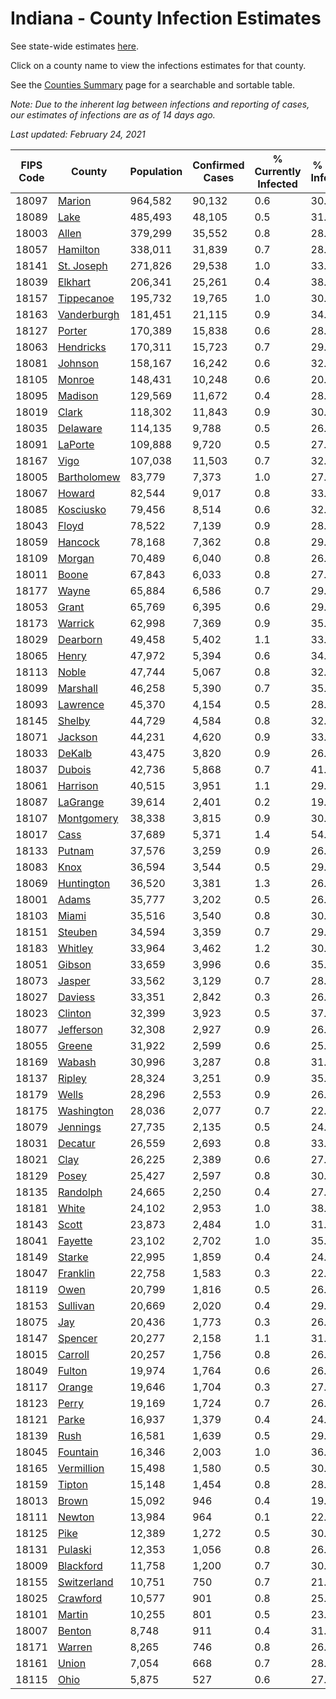 # Indiana - County Infection Estimates

See state-wide estimates [here](/infections/us-in).

Click on a county name to view the infections estimates for that county.

See the [Counties Summary](/infections/summary-counties) page for a searchable and sortable table.

*Note: Due to the inherent lag between infections and reporting of cases, our estimates of infections are as of 14 days ago.*

*Last updated: February 24, 2021*

|   FIPS Code |                     County |   Population |   Confirmed Cases |   % Currently Infected |   % Total Infected |
|-------------|----------------------------|--------------|-------------------|------------------------|--------------------|
|       18097 |           [Marion](marion) |      964,582 |            90,132 |                    0.6 |               30.9 |
|       18089 |               [Lake](lake) |      485,493 |            48,105 |                    0.5 |               31.8 |
|       18003 |             [Allen](allen) |      379,299 |            35,552 |                    0.8 |               28.7 |
|       18057 |       [Hamilton](hamilton) |      338,011 |            31,839 |                    0.7 |               28.8 |
|       18141 |   [St. Joseph](st.-joseph) |      271,826 |            29,538 |                    1.0 |               33.5 |
|       18039 |         [Elkhart](elkhart) |      206,341 |            25,261 |                    0.4 |               38.4 |
|       18157 |   [Tippecanoe](tippecanoe) |      195,732 |            19,765 |                    1.0 |               30.0 |
|       18163 | [Vanderburgh](vanderburgh) |      181,451 |            21,115 |                    0.9 |               34.7 |
|       18127 |           [Porter](porter) |      170,389 |            15,838 |                    0.6 |               28.4 |
|       18063 |     [Hendricks](hendricks) |      170,311 |            15,723 |                    0.7 |               29.3 |
|       18081 |         [Johnson](johnson) |      158,167 |            16,242 |                    0.6 |               32.4 |
|       18105 |           [Monroe](monroe) |      148,431 |            10,248 |                    0.6 |               20.7 |
|       18095 |         [Madison](madison) |      129,569 |            11,672 |                    0.4 |               28.2 |
|       18019 |             [Clark](clark) |      118,302 |            11,843 |                    0.9 |               30.6 |
|       18035 |       [Delaware](delaware) |      114,135 |             9,788 |                    0.5 |               26.2 |
|       18091 |         [LaPorte](laporte) |      109,888 |             9,720 |                    0.5 |               27.2 |
|       18167 |               [Vigo](vigo) |      107,038 |            11,503 |                    0.7 |               32.2 |
|       18005 | [Bartholomew](bartholomew) |       83,779 |             7,373 |                    1.0 |               27.4 |
|       18067 |           [Howard](howard) |       82,544 |             9,017 |                    0.8 |               33.3 |
|       18085 |     [Kosciusko](kosciusko) |       79,456 |             8,514 |                    0.6 |               32.3 |
|       18043 |             [Floyd](floyd) |       78,522 |             7,139 |                    0.9 |               28.0 |
|       18059 |         [Hancock](hancock) |       78,168 |             7,362 |                    0.8 |               29.1 |
|       18109 |           [Morgan](morgan) |       70,489 |             6,040 |                    0.8 |               26.2 |
|       18011 |             [Boone](boone) |       67,843 |             6,033 |                    0.8 |               27.7 |
|       18177 |             [Wayne](wayne) |       65,884 |             6,586 |                    0.7 |               29.9 |
|       18053 |             [Grant](grant) |       65,769 |             6,395 |                    0.6 |               29.6 |
|       18173 |         [Warrick](warrick) |       62,998 |             7,369 |                    0.9 |               35.0 |
|       18029 |       [Dearborn](dearborn) |       49,458 |             5,402 |                    1.1 |               33.1 |
|       18065 |             [Henry](henry) |       47,972 |             5,394 |                    0.6 |               34.0 |
|       18113 |             [Noble](noble) |       47,744 |             5,067 |                    0.8 |               32.7 |
|       18099 |       [Marshall](marshall) |       46,258 |             5,390 |                    0.7 |               35.6 |
|       18093 |       [Lawrence](lawrence) |       45,370 |             4,154 |                    0.5 |               28.3 |
|       18145 |           [Shelby](shelby) |       44,729 |             4,584 |                    0.8 |               32.5 |
|       18071 |         [Jackson](jackson) |       44,231 |             4,620 |                    0.9 |               33.2 |
|       18033 |           [DeKalb](dekalb) |       43,475 |             3,820 |                    0.9 |               26.2 |
|       18037 |           [Dubois](dubois) |       42,736 |             5,868 |                    0.7 |               41.6 |
|       18061 |       [Harrison](harrison) |       40,515 |             3,951 |                    1.1 |               29.9 |
|       18087 |       [LaGrange](lagrange) |       39,614 |             2,401 |                    0.2 |               19.0 |
|       18107 |   [Montgomery](montgomery) |       38,338 |             3,815 |                    0.9 |               30.4 |
|       18017 |               [Cass](cass) |       37,689 |             5,371 |                    1.4 |               54.5 |
|       18133 |           [Putnam](putnam) |       37,576 |             3,259 |                    0.9 |               26.4 |
|       18083 |               [Knox](knox) |       36,594 |             3,544 |                    0.5 |               29.0 |
|       18069 |   [Huntington](huntington) |       36,520 |             3,381 |                    1.3 |               26.9 |
|       18001 |             [Adams](adams) |       35,777 |             3,202 |                    0.5 |               26.6 |
|       18103 |             [Miami](miami) |       35,516 |             3,540 |                    0.8 |               30.5 |
|       18151 |         [Steuben](steuben) |       34,594 |             3,359 |                    0.7 |               29.2 |
|       18183 |         [Whitley](whitley) |       33,964 |             3,462 |                    1.2 |               30.0 |
|       18051 |           [Gibson](gibson) |       33,659 |             3,996 |                    0.6 |               35.1 |
|       18073 |           [Jasper](jasper) |       33,562 |             3,129 |                    0.7 |               28.1 |
|       18027 |         [Daviess](daviess) |       33,351 |             2,842 |                    0.3 |               26.1 |
|       18023 |         [Clinton](clinton) |       32,399 |             3,923 |                    0.5 |               37.3 |
|       18077 |     [Jefferson](jefferson) |       32,308 |             2,927 |                    0.9 |               26.9 |
|       18055 |           [Greene](greene) |       31,922 |             2,599 |                    0.6 |               25.4 |
|       18169 |           [Wabash](wabash) |       30,996 |             3,287 |                    0.8 |               31.9 |
|       18137 |           [Ripley](ripley) |       28,324 |             3,251 |                    0.9 |               35.6 |
|       18179 |             [Wells](wells) |       28,296 |             2,553 |                    0.9 |               26.8 |
|       18175 |   [Washington](washington) |       28,036 |             2,077 |                    0.7 |               22.2 |
|       18079 |       [Jennings](jennings) |       27,735 |             2,135 |                    0.5 |               24.3 |
|       18031 |         [Decatur](decatur) |       26,559 |             2,693 |                    0.8 |               33.7 |
|       18021 |               [Clay](clay) |       26,225 |             2,389 |                    0.6 |               27.3 |
|       18129 |             [Posey](posey) |       25,427 |             2,597 |                    0.8 |               30.3 |
|       18135 |       [Randolph](randolph) |       24,665 |             2,250 |                    0.4 |               27.6 |
|       18181 |             [White](white) |       24,102 |             2,953 |                    1.0 |               38.2 |
|       18143 |             [Scott](scott) |       23,873 |             2,484 |                    1.0 |               31.8 |
|       18041 |         [Fayette](fayette) |       23,102 |             2,702 |                    1.0 |               35.5 |
|       18149 |           [Starke](starke) |       22,995 |             1,859 |                    0.4 |               24.5 |
|       18047 |       [Franklin](franklin) |       22,758 |             1,583 |                    0.3 |               22.8 |
|       18119 |               [Owen](owen) |       20,799 |             1,816 |                    0.5 |               26.2 |
|       18153 |       [Sullivan](sullivan) |       20,669 |             2,020 |                    0.4 |               29.4 |
|       18075 |                 [Jay](jay) |       20,436 |             1,773 |                    0.3 |               26.3 |
|       18147 |         [Spencer](spencer) |       20,277 |             2,158 |                    1.1 |               31.2 |
|       18015 |         [Carroll](carroll) |       20,257 |             1,756 |                    0.8 |               26.5 |
|       18049 |           [Fulton](fulton) |       19,974 |             1,764 |                    0.6 |               26.8 |
|       18117 |           [Orange](orange) |       19,646 |             1,704 |                    0.3 |               27.6 |
|       18123 |             [Perry](perry) |       19,169 |             1,724 |                    0.7 |               26.9 |
|       18121 |             [Parke](parke) |       16,937 |             1,379 |                    0.4 |               24.5 |
|       18139 |               [Rush](rush) |       16,581 |             1,639 |                    0.5 |               29.9 |
|       18045 |       [Fountain](fountain) |       16,346 |             2,003 |                    1.0 |               36.2 |
|       18165 |   [Vermillion](vermillion) |       15,498 |             1,580 |                    0.5 |               30.3 |
|       18159 |           [Tipton](tipton) |       15,148 |             1,454 |                    0.8 |               28.9 |
|       18013 |             [Brown](brown) |       15,092 |               946 |                    0.4 |               19.1 |
|       18111 |           [Newton](newton) |       13,984 |               964 |                    0.1 |               22.5 |
|       18125 |               [Pike](pike) |       12,389 |             1,272 |                    0.5 |               30.1 |
|       18131 |         [Pulaski](pulaski) |       12,353 |             1,056 |                    0.8 |               26.1 |
|       18009 |     [Blackford](blackford) |       11,758 |             1,200 |                    0.7 |               30.6 |
|       18155 | [Switzerland](switzerland) |       10,751 |               750 |                    0.7 |               21.1 |
|       18025 |       [Crawford](crawford) |       10,577 |               901 |                    0.8 |               25.5 |
|       18101 |           [Martin](martin) |       10,255 |               801 |                    0.5 |               23.3 |
|       18007 |           [Benton](benton) |        8,748 |               911 |                    0.4 |               31.6 |
|       18171 |           [Warren](warren) |        8,265 |               746 |                    0.8 |               26.9 |
|       18161 |             [Union](union) |        7,054 |               668 |                    0.7 |               28.6 |
|       18115 |               [Ohio](ohio) |        5,875 |               527 |                    0.6 |               27.0 |